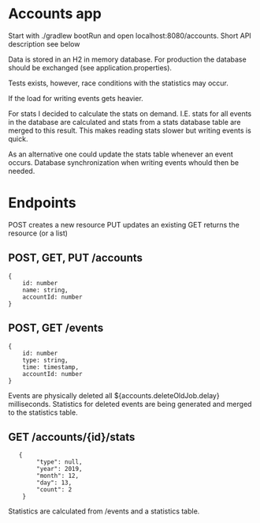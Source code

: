 # Accounts app
Start with ./gradlew bootRun and open localhost:8080/accounts. 
Short API description see below

Data is stored in an H2 in memory database. For production 
the database should be exchanged (see application.properties).

Tests exists, however, race conditions with the statistics
may occur. 

If the load for writing events gets heavier. 

For stats I decided to calculate the stats on demand. 
I.E. stats for all events in the database are calculated 
and stats from a stats database table are merged to this result.
This makes reading stats slower but writing events is quick. 

As an alternative one could update the stats table whenever an event
occurs. Database synchronization when writing events
whould then be needed.



# Endpoints

POST creates a new resource 
PUT updates an existing
GET returns the resource (or a list)

## POST, GET, PUT /accounts
```
{
    id: number
    name: string,
    accountId: number
}
```

## POST, GET /events
```
{
    id: number
    type: string,
    time: timestamp,
    accountId: number
}
```
Events are physically deleted all ${accounts.deleteOldJob.delay} milliseconds.
Statistics for deleted events are being generated and merged to the statistics table.

## GET /accounts/{id}/stats
```
   {
        "type": null,
        "year": 2019,
        "month": 12,
        "day": 13,
        "count": 2
    }
```

Statistics are calculated from /events and a statistics table. 